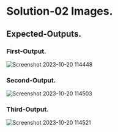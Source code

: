 # Solution-02 Images.
## Expected-Outputs.
### First-Output.
![Screenshot 2023-10-20 114448](https://github.com/Khush0031/pw-skills-full-stack-web-dev-assignment-solution/assets/121889921/50a58fc2-b9ad-4597-a4eb-5d1489f34bcb)
### Second-Output.
![Screenshot 2023-10-20 114503](https://github.com/Khush0031/pw-skills-full-stack-web-dev-assignment-solution/assets/121889921/fc6d1eac-ef68-4388-9223-9f47700696f0)
### Third-Output.
![Screenshot 2023-10-20 114521](https://github.com/Khush0031/pw-skills-full-stack-web-dev-assignment-solution/assets/121889921/388155a8-2e88-4e0d-8eda-f6bf4fecce7e)
